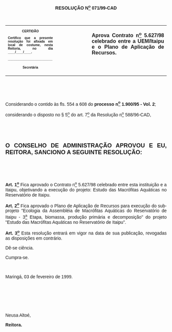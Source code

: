 <BODY>

<B><FONT FACE="Arial"><P ALIGN="CENTER"></P>
<P ALIGN="CENTER">RESOLU&Ccedil;&Atilde;O  N<U><SUP>o</U></SUP> 071/99-CAD</P>
<P ALIGN="CENTER"></P>
<P ALIGN="JUSTIFY">&nbsp;</P></B></FONT>
<TABLE CELLSPACING=0 BORDER=0 CELLPADDING=7 WIDTH=640>
<TR><TD WIDTH="31%" VALIGN="TOP">
<B><FONT FACE="Arial" SIZE=1><P ALIGN="CENTER">CERTID&Atilde;O</P>
<P ALIGN="JUSTIFY">   Certifico que a presente resolu&ccedil;&atilde;o foi afixada em local de costume, nesta Reitoria, no dia ____/____/____.</P>
<P ALIGN="JUSTIFY"></P>
<P ALIGN="JUSTIFY">_________________________</P>
<P ALIGN="CENTER">Secret&aacute;ria</B></FONT></TD>
<TD WIDTH="21%" VALIGN="TOP">&nbsp;</TD>
<TD WIDTH="49%" VALIGN="TOP">
<B><FONT FACE="Arial"><P ALIGN="JUSTIFY">Aprova Contrato n<U><SUP>o</U></SUP> 5.627/98 celebrado entre a UEM/Itaipu e o Plano de Aplica&ccedil;&atilde;o de Recursos.</B></FONT></TD>
</TR>
</TABLE>

<FONT FACE="Arial"><P ALIGN="JUSTIFY"></P>
<P ALIGN="JUSTIFY">&nbsp;</P>
<P ALIGN="JUSTIFY">&nbsp;</P>
<P ALIGN="JUSTIFY">&#9;Considerando o contido &agrave;s fls. 554 a 608 do <B>processo n<U><SUP>o</U></SUP> 1.900/95 - Vol. 2</B>;</P>
<P ALIGN="JUSTIFY">&#9;considerando o disposto no § 5<U><SUP>o</U></SUP> do art. 7<U><SUP>o</U></SUP> da Resolu&ccedil;&atilde;o n<U><SUP>o</U></SUP> 588/96-CAD,</P>
<B><P ALIGN="JUSTIFY"></P>
<P ALIGN="JUSTIFY">&nbsp;</P>
<P ALIGN="JUSTIFY">&nbsp;</P>
</FONT><FONT FACE="Arial" SIZE=4><P ALIGN="JUSTIFY">O CONSELHO DE ADMINISTRA&Ccedil;&Atilde;O APROVOU E EU, REITORA, SANCIONO A SEGUINTE RESOLU&Ccedil;&Atilde;O:</P>
</FONT><FONT FACE="Arial"><P ALIGN="JUSTIFY"></P>
<P ALIGN="JUSTIFY">&nbsp;</P>
<P ALIGN="JUSTIFY">&nbsp;</P>
</B><P ALIGN="JUSTIFY">&#9;<B>Art. 1<U><SUP>o</U></SUP> </B>Fica aprovado o Contrato n<U><SUP>o</U></SUP> 5.627/98 celebrado entre esta institui&ccedil;&atilde;o e a Itaipu, objetivando a execu&ccedil;&atilde;o do projeto: Estudo das Macr&oacute;fitas Aqu&aacute;ticas no Reservat&oacute;rio de Itaipu.</P>
<P ALIGN="JUSTIFY">&#9;<B>Art. 2<U><SUP>o</U></SUP> </B>Fica aprovado o Plano de Aplica&ccedil;&atilde;o de Recursos para execu&ccedil;&atilde;o do sub-projeto &quot;Ecologia da Assembl&eacute;ia de Macr&oacute;fitas Aqu&aacute;ticas do Reservat&oacute;rio de Itaipu - 3<U><SUP>a</U></SUP> Etapa, biomassa, produ&ccedil;&atilde;o prim&aacute;ria e decomposi&ccedil;&atilde;o&quot; do projeto &quot;Estudo das Macr&oacute;fitas Aqu&aacute;ticas no Reservat&oacute;rio de Itaipu&quot;.</P>
<B><P ALIGN="JUSTIFY">&#9;Art. 3<U><SUP>o</U></SUP> </B>Esta resolu&ccedil;&atilde;o entrar&aacute; em vigor na data de sua publica&ccedil;&atilde;o, revogadas as disposi&ccedil;&otilde;es em contr&aacute;rio.</P>
<P ALIGN="JUSTIFY">&#9;D&ecirc;-se ci&ecirc;ncia.</P>
<P ALIGN="JUSTIFY">&#9;Cumpra-se.</P>
<P ALIGN="JUSTIFY"></P>
<P ALIGN="JUSTIFY">&nbsp;</P>
<P ALIGN="JUSTIFY">&#9;&#9;&#9;&#9;&#9;&#9;Maring&aacute;, 03 de fevereiro de 1999.</P>
<P ALIGN="JUSTIFY"></P>
<P ALIGN="JUSTIFY">&nbsp;</P>
<P ALIGN="JUSTIFY">&nbsp;</P>
<P ALIGN="JUSTIFY">&nbsp;</P>
<P ALIGN="JUSTIFY">&#9;&#9;&#9;&#9;&#9;&#9;Neusa Alto&eacute;,</P>
<P ALIGN="JUSTIFY">&#9;&#9;&#9;&#9;&#9;&#9;<B>Reitora.</P>
</B></FONT><FONT SIZE=2><P ALIGN="JUSTIFY"></P></FONT></BODY>
